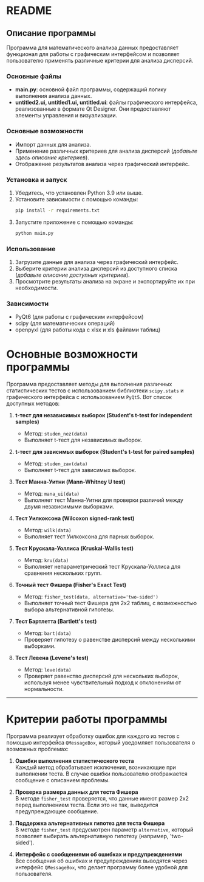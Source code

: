 # README

## Описание программы
Программа для математического анализа данных предоставляет функционал для работы с графическим интерфейсом и позволяет пользователю применять различные критерии для анализа дисперсий.

### Основные файлы
- **main.py**: основной файл программы, содержащий логику выполнения анализа данных.
- **untitled2.ui, untitled1.ui, untitled.ui**: файлы графического интерфейса, реализованные в формате Qt Designer. Они предоставляют элементы управления и визуализации.

### Основные возможности
- Импорт данных для анализа.
- Применение различных критериев для анализа дисперсий (*добавьте здесь описание критериев*).
- Отображение результатов анализа через графический интерфейс.

### Установка и запуск
1. Убедитесь, что установлен Python 3.9 или выше.
2. Установите зависимости с помощью команды:
   ```bash
   pip install -r requirements.txt
   ```
3. Запустите приложение с помощью команды:
   ```bash
   python main.py
   ```

### Использование
1. Загрузите данные для анализа через графический интерфейс.
2. Выберите критерии анализа дисперсий из доступного списка (*добавьте описание доступных критериев*).
3. Просмотрите результаты анализа на экране и экспортируйте их при необходимости.

### Зависимости
- PyQt6 (для работы с графическим интерфейсом)
- scipy (для математических операций)
- openpyxl (для работы кода с xlsx и xls файлами таблиц)

# Основные возможности программы

Программа предоставляет методы для выполнения различных статистических тестов с использованием библиотеки `scipy.stats` и графического интерфейса с использованием `PyQt5`. Вот список доступных методов:

1. **t-тест для независимых выборок (Student's t-test for independent samples)**  
   - Метод: `studen_nez(data)`
   - Выполняет t-тест для независимых выборок.

2. **t-тест для зависимых выборок (Student's t-test for paired samples)**  
   - Метод: `studen_zav(data)`
   - Выполняет t-тест для зависимых выборок.

3. **Тест Манна-Уитни (Mann-Whitney U test)**  
   - Метод: `mana_ui(data)`
   - Выполняет тест Манна-Уитни для проверки различий между двумя независимыми выборками.

4. **Тест Уилкоксона (Wilcoxon signed-rank test)**  
   - Метод: `wilk(data)`
   - Выполняет тест Уилкоксона для парных выборок.

5. **Тест Крускала-Уоллиса (Kruskal-Wallis test)**  
   - Метод: `kru(data)`
   - Выполняет непараметрический тест Крускала-Уоллиса для сравнения нескольких групп.

6. **Точный тест Фишера (Fisher's Exact Test)**  
   - Метод: `fisher_test(data, alternative='two-sided')`
   - Выполняет точный тест Фишера для 2x2 таблиц, с возможностью выбора альтернативной гипотезы.

7. **Тест Бартлетта (Bartlett's test)**  
   - Метод: `bart(data)`
   - Проверяет гипотезу о равенстве дисперсий между несколькими выборками.

8. **Тест Левена (Levene's test)**  
   - Метод: `leve(data)`
   - Проверяет равенство дисперсий для нескольких выборок, используя менее чувствительный подход к отклонениям от нормальности.

---

# Критерии работы программы

Программа реализует обработку ошибок для каждого из тестов с помощью интерфейса `QMessageBox`, который уведомляет пользователя о возможных проблемах:

1. **Ошибки выполнения статистического теста**  
   Каждый метод обрабатывает исключения, возникающие при выполнении теста. В случае ошибки пользователю отображается сообщение с описанием проблемы.

2. **Проверка размера данных для теста Фишера**  
   В методе `fisher_test` проверяется, что данные имеют размер 2x2 перед выполнением теста. Если это не так, выводится предупреждающее сообщение.

3. **Поддержка альтернативных гипотез для теста Фишера**  
   В методе `fisher_test` предусмотрен параметр `alternative`, который позволяет выбирать альтернативную гипотезу (например, 'two-sided').

4. **Интерфейс с сообщениями об ошибках и предупреждениями**  
   Все сообщения об ошибках и предупреждениях выводятся через интерфейс `QMessageBox`, что делает программу более удобной для пользователя.
